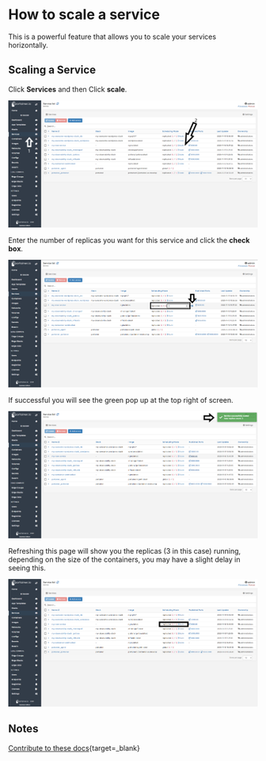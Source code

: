 # How to scale a service

This is a powerful feature that allows you to scale your services horizontally.

## Scaling a Service

Click <b>Services</b> and then Click <b>scale</b>.

![scale](assets/scale_1.png)

Enter the number of replicas you want for this service and click the <b>check box</b>.

![scale](assets/scale_2.png)

If successful you will see the green pop up at the top right of screen. 

![scale](assets/scale_3.png)

Refreshing this page will show you the replicas (3 in this case) running, depending on the size of the containers, you may have a slight delay in seeing this.

![scale](assets/scale_4.png)

## Notes

[Contribute to these docs](https://github.com/portainer/portainer-docs/blob/master/contributing.md){target=_blank}